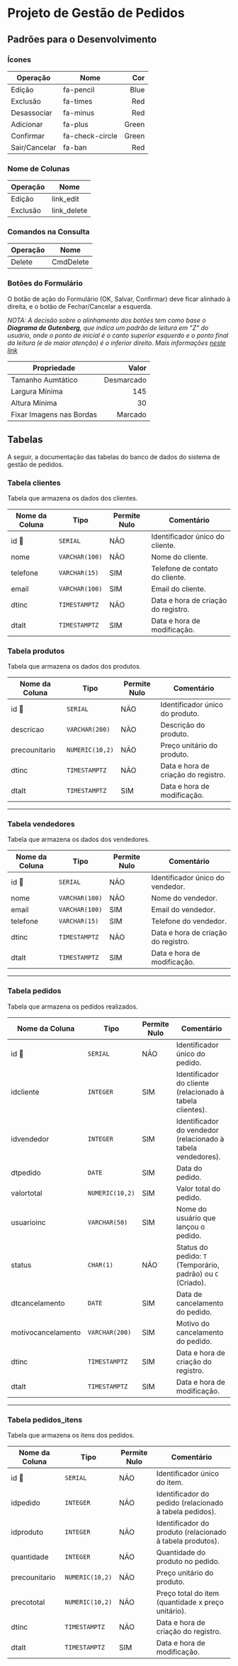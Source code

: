 # Projeto de Gestão de Pedidos

## Padrões para o Desenvolvimento

### Ícones
| Operação | Nome      | Cor
|-------------|-----------|-----:
| Edição      | fa-pencil | Blue
| Exclusão    | fa-times  | Red
| Desassociar | fa-minus  | Red
| Adicionar   | fa-plus   | Green
| Confirmar   | fa-check-circle | Green
| Sair/Cancelar | fa-ban | Red

### Nome de Colunas
| Operação | Nome
|--------|-----
| Edição | link_edit
| Exclusão | link_delete

### Comandos na Consulta
| Operação | Nome
|------------|-----
| Delete  | CmdDelete

### Botões do Formulário

O botão de ação do Formulário (OK, Salvar, Confirmar) deve ficar alinhado à direita, e o botão de Fechar/Cancelar a esquerda.

_NOTA: A decisão sobre o alinhamento dos botões tem como base o __Diagrama de Gutenberg__, que indica um padrão de leitura em "Z" do usuário, onde o ponto de inicial é o canto superior esquerdo e o ponto final da leitura (e de maior atenção) é o inferior direito. Mais informações [neste link](https://medium.com/ux-user-experience-design-em-portugues/padroes-de-leitura-na-web-a-experiencia-de-escanear-informacao-76d0a846c35a)_


| Propriedade       | Valor 
|-------------------|----------------:
| Tamanho Aumtático | Desmarcado
| Largura Mínima    | 145
| Altura Mínima     | 30
| Fixar Imagens nas Bordas | Marcado

## Tabelas
A seguir, a documentação das tabelas do banco de dados do sistema de gestão de pedidos.

### Tabela clientes
Tabela que armazena os dados dos clientes.

| Nome da Coluna | Tipo            | Permite Nulo | Comentário                                           |
|----------------|-----------------|--------------|-----------------------------------------------------|
| id 🔑          | `SERIAL`        | NÃO          | Identificador único do cliente.                     |
| nome           | `VARCHAR(100)`  | NÃO          | Nome do cliente.                                    |
| telefone       | `VARCHAR(15)`   | SIM          | Telefone de contato do cliente.                    |
| email          | `VARCHAR(100)`  | SIM          | Email do cliente.                                   |
| dtinc          | `TIMESTAMPTZ`   | NÃO          | Data e hora de criação do registro.                |
| dtalt          | `TIMESTAMPTZ`   | SIM          | Data e hora de modificação.                        |

### Tabela produtos
Tabela que armazena os dados dos produtos.

| Nome da Coluna | Tipo            | Permite Nulo | Comentário                                           |
|----------------|-----------------|--------------|-----------------------------------------------------|
| id 🔑         | `SERIAL`        | NÃO          | Identificador único do produto.                     |
| descricao      | `VARCHAR(200)`  | NÃO          | Descrição do produto.                               |
| precounitario  | `NUMERIC(10,2)` | NÃO          | Preço unitário do produto.                          |
| dtinc          | `TIMESTAMPTZ`   | NÃO          | Data e hora de criação do registro.                |
| dtalt          | `TIMESTAMPTZ`   | SIM          | Data e hora de modificação.                        |

---

### Tabela vendedores
Tabela que armazena os dados dos vendedores.

| Nome da Coluna | Tipo            | Permite Nulo | Comentário                                           |
|----------------|-----------------|--------------|-----------------------------------------------------|
| id 🔑         | `SERIAL`        | NÃO          | Identificador único do vendedor.                   |
| nome           | `VARCHAR(100)`  | NÃO          | Nome do vendedor.                                  |
| email          | `VARCHAR(100)`  | SIM          | Email do vendedor.                                 |
| telefone       | `VARCHAR(15)`   | SIM          | Telefone do vendedor.                              |
| dtinc          | `TIMESTAMPTZ`   | NÃO          | Data e hora de criação do registro.                |
| dtalt          | `TIMESTAMPTZ`   | SIM          | Data e hora de modificação.                        |

---

### Tabela pedidos
Tabela que armazena os pedidos realizados.

| Nome da Coluna        | Tipo            | Permite Nulo | Comentário                                                                    |
|-----------------------|-----------------|--------------|--------------------------------------------------------------------------------|
| id 🔑                 | `SERIAL`        | NÃO          | Identificador único do pedido.                                                |
| idcliente             | `INTEGER`       | SIM          | Identificador do cliente (relacionado à tabela clientes).                     |
| idvendedor            | `INTEGER`       | SIM          | Identificador do vendedor (relacionado à tabela vendedores).                  |
| dtpedido              | `DATE`          | SIM          | Data do pedido.                                                               |
| valortotal            | `NUMERIC(10,2)` | SIM          | Valor total do pedido.                                                        |
| usuarioinc            | `VARCHAR(50)`   | SIM          | Nome do usuário que lançou o pedido.                                          |
| status                | `CHAR(1)`       | NÃO          | Status do pedido: `T` (Temporário, padrão) ou `C` (Criado).                   |
| dtcancelamento        | `DATE`          | SIM          | Data de cancelamento do pedido.                                               |
| motivocancelamento    | `VARCHAR(200)`  | SIM          | Motivo do cancelamento do pedido.                                             |
| dtinc                 | `TIMESTAMPTZ`   | SIM          | Data e hora de criação do registro.                                           |
| dtalt                 | `TIMESTAMPTZ`   | SIM          | Data e hora de modificação.                                                   |

---

### Tabela pedidos_itens
Tabela que armazena os itens dos pedidos.

| Nome da Coluna | Tipo            | Permite Nulo | Comentário                                                                    |
|----------------|-----------------|--------------|--------------------------------------------------------------------------------|
| id 🔑          | `SERIAL`        | NÃO          | Identificador único do item.                                                  |
| idpedido       | `INTEGER`       | NÃO          | Identificador do pedido (relacionado à tabela pedidos).                       |
| idproduto      | `INTEGER`       | NÃO          | Identificador do produto (relacionado à tabela produtos).                     |
| quantidade     | `INTEGER`       | NÃO          | Quantidade do produto no pedido.                                              |
| precounitario  | `NUMERIC(10,2)` | NÃO          | Preço unitário do produto.                                                    |
| precototal     | `NUMERIC(10,2)` | NÃO          | Preço total do item (quantidade x preço unitário).                            |
| dtinc          | `TIMESTAMPTZ`   | NÃO          | Data e hora de criação do registro.                                           |
| dtalt          | `TIMESTAMPTZ`   | SIM          | Data e hora de modificação.                                                   |

